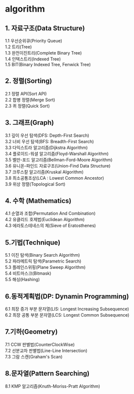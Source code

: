 # algorithm

## 1. 자료구조(Data Structure)
   1.1 우선순위큐(Priority Queue)<br>
   1.2 트리(Tree)<br>
   1.3 완전이진트리(Complete Binary Tree)<br>
   1.4 인텍스트리(Indexed Tree)<br>
   1.5 BIT(Binary Indexed Tree, Fenwick Tree)<br>

## 2. 정렬(Sorting)

   2.1 정렬 API(Sort API)<br>
   2.2 합병 정렬(Merge Sort)<br>
   2.3 퀴 정렬(Quick Sort)<br>

## 3. 그래프(Graph)
   3.1 깊이 우선 탐색(DFS: Depth-First Search)<br>
   3.2 너비 우선 탐색(BFS: Breadth-First Search)<br>
   3.3 다익스트라 알고리즘(Dijkstra Algorithm)<br>
   3.4 플로이드-워셜 알고리즘(Floyd-Warshall Algorithm)<br>
   3.5 벨만-포드 알고리즘(Bellman-Ford-Moore Algorithm)<br>
   3.6 유니온-파인드 자료구조(Union-Find Data Structure)<br>
   3.7 크루스칼 알고리즘(Kruskal Algorithm)<br>
   3.8 최소공통조상(LCA : Lowest Common Ancestor)<br>
   3.9 위상 정렬(Topological Sort)<br>

## 4. 수학 (Mathematics)
   4.1 순열과 조합(Permutation And Combination)<br>
   4.2 유클리드 호제법(Euclidean Algorithm)<br>
   4.3 에라토스테네스의 체(Sieve of Eratosthenes)<br>

## 5.기법(Technique)
   5.1 이진 탐색(Binary Search Algorithm)<br>
   5.2 파라메트릭 탐색(Parametric Search)<br>
   5.3 플레인스위핑(Plane Sweep Algorithm)<br>
   5.4 비트마스크(Bitmask)<br>
   5.5 해싱(Hashing)<br>

## 6.동적계획법(DP: Dynamin Programming)
   6.1 최장 증가 부분 문자열(LIS: Longest Increasing Subsequence)<br>
   6.2 최장 공통 부분 문자열(LCS: Longest Common Subsequence)<br>
   
## 7.기하(Geometry)
  7.1 CCW 판별법(CounterClockWise)<br>
  7.2 선분교차 판별법(Line-Line Intersection)<br>
  7.3 그람 스캔(Graham's Scan)<br>

## 8.문자열(Pattern Searching)
  8.1 KMP 알고리즘(Knuth-Moriss-Pratt Algorithm)<br>
